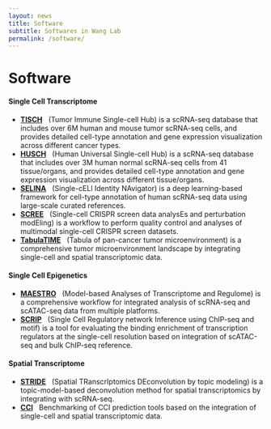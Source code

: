 ```yaml
---
layout: news
title: Software
subtitle: Softwares in Wang Lab
permalink: /software/
---
```


# Software
#### Single Cell Transcriptome
- [**TISCH**](http://tisch.comp-genomics.org) &nbsp;
(Tumor Immune Single-cell Hub) is a scRNA-seq database that includes over 6M human and mouse tumor scRNA-seq cells, and provides detailed cell-type annotation and gene expression visualization across different cancer types.
- [**HUSCH**](http://husch.comp-genomics.org) &nbsp;
(Human Universal Single-cell Hub) is a scRNA-seq database that includes over 3M human normal scRNA-seq cells from 41 tissue/organs, and provides detailed cell-type annotation and gene expression visualization across different tissue/organs.
- [**SELINA**](https://github.com/wanglabtongji/SELINA.py) &nbsp;
(Single-cELl Identity NAvigator) is a deep learning-based framework for cell-type annotation of human scRNA-seq data using large-scale curated references. 
- [**SCREE**](https://github.com/wanglabtongji/SCREE) &nbsp;
(Single-cell CRISPR screen data analysEs and perturbation modEling) is a workflow to perform quality control and analyses of multimodal single-cell CRISPR screen datasets.
- [**TabulaTIME**](http://timer2.compbio.cn/TabulaTIME) &nbsp;
(Tabula of pan-cancer tumor microenvironment) is a comprehensive tumor microenvironment landscape by integrating single-cell and spatial transcriptomic data.

#### Single Cell Epigenetics
- [**MAESTRO**](http://github.com/liulab-dfci/MAESTRO) &nbsp;
(Model-based Analyses of Transcriptome and Regulome) is a comprehensive workflow for integrated analysis of scRNA-seq and scATAC-seq data from multiple platforms.
- [**SCRIP**](https://github.com/wanglabtongji/SCRIP) &nbsp;
(Single Cell Regulatory network Inference using ChIP-seq and motif) is a tool for evaluating the binding enrichment of transcription regulators at the single-cell resolution based on integration of scATAC-seq and bulk ChIP-seq reference.

#### Spatial Transcriptome
- [**STRIDE**](https://github.com/wanglabtongji/STRIDE) &nbsp;
(Spatial TRanscrIptomics DEconvolution by topic modeling) is a topic-model-based deconvolution method for spatial transcriptomics by integrating with scRNA-seq.
- [**CCI**](https://github.com/wanglabtongji/CCI) &nbsp;
Benchmarking of CCI prediction tools based on the integration of single-cell and spatial transcriptomic data.